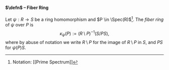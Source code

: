#### $\defn$ – Fiber Ring
Let $\psi:R\to S$ be a ring homomorphism and $P \in \Spec(R)$[^1]. The *fiber ring* of $\psi$ over $P$ is
$$\kappa_{\psi}(P) :=  (R \setminus P)^{-1}(S/P S),$$
where by abuse of notation we write $R \setminus P$ for the image of $R \setminus P$ in $S$, and $P S$ for $\psi(P) S$.

[^1]: Notation: [[Prime Spectrum]]